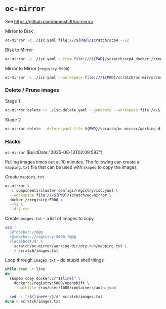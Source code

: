 # `oc-mirror`

See https://github.com/openshift/oc-mirror

Mirror to Disk

```sh
oc-mirror -c ./isc.yaml file:///${PWD}/scratch/ocp4 --v2
```

Disk to Mirror

```sh
oc-mirror -c ./isc.yaml --from file:///${PWD}/scratch/ocp4 docker://registry:5000 --v2
```

Mirror to Mirror (`registry:5000`)

```sh
oc-mirror -c ./isc.yaml --workspace file:///${PWD}/scratch/oc-mirror/ocp4 docker://registry:5000 --v2
```

### Delete / Prune images

Stage 1

```sh
oc-mirror delete -c ./isc-delete.yaml --generate --workspace file:///${PWD}/scratch/oc-mirror/delete1 --delete-id delete1 docker://registry:5000 --v2
```

Stage 2

```sh
oc-mirror delete --delete-yaml-file ${PWD}/scratch/oc-mirror/working-dir/delete/delete-images-delete1.yaml docker://registry:5000 --v2
```

### Hacks

`oc-mirror` (BuildDate:"2025-08-13T02:09:59Z")

Pulling images times out at 10 minutes.
The following can create a `mapping.txt` file that can be used with `skopeo` to copy the images

Create `mapping.txt`

```sh
oc-mirror \
  -c components/cluster-configs/registry/isc.yaml \
  --workspace file:///${PWD}/scratch/oc-mirror \
  docker://registry:5000 \
  --v2 \
  --dry-run
```

Create `images.txt` - a list of images to copy

```sh
sed '
  s@^docker://@@g
  s@=docker://registry:5000.*@@g
  /localhost/d' \
    scratch/oc-mirror/working-dir/dry-run/mapping.txt \
    > scratch/images.txt
```

Loop through `images.txt` - do stupid shell things

```sh
while read -r line
do
  skopeo copy docker://"${line}" \
    docker://registry:5000/openshift \
    --authfile /run/user/1000/containers/auth.json

  sed -i "/${line##*/}/d" scratch/images.txt
done < scratch/images.txt
```
